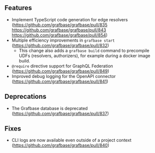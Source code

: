 ## Features

- Implement TypeScript code generation for edge resolvers (https://github.com/grafbase/grafbase/pull/835 https://github.com/grafbase/grafbase/pull/843 https://github.com/grafbase/grafbase/pull/854)
- Multiple efficiency improvements in `grafbase start` (https://github.com/grafbase/grafbase/pull/832)
  - This change also adds a `grafbase build` command to precompile UDFs (resolvers, authorizers), for example during a docker image build.
- `@require` directive support for GraphQL Federation (https://github.com/grafbase/grafbase/pull/849)
- Improved debug logging for the OpenAPI connector (https://github.com/grafbase/grafbase/pull/841)

## Deprecations

- The Grafbase database is deprecated (https://github.com/grafbase/grafbase/pull/837)

## Fixes

- CLI logs are now available even outside of a project context (https://github.com/grafbase/grafbase/pull/840)
